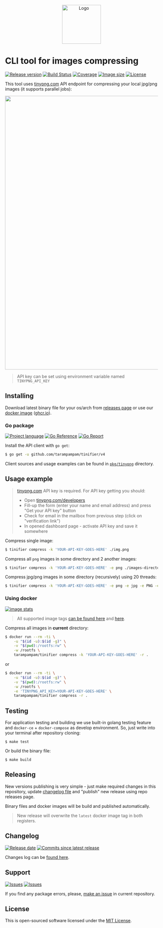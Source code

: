 <p align="center">
  <img src="https://tinypng.com/images/apng/panda-waving.png" alt="Logo" width="128" />
</p>

# CLI tool for images compressing

[![Release version][badge_release_version]][link_gopkg]
[![Build Status][badge_build]][link_actions]
[![Coverage][badge_coverage]][link_coverage]
[![Image size][badge_size_latest]][link_docker_hub]
[![License][badge_license]][link_license]

This tool uses [tinypng.com][tinypng.com] API endpoint for compressing your local jpg/png images (it supports parallel jobs):

<p align="center">
    <a href="https://asciinema.org/a/381354?autoplay=1" target="_blank"><img src="https://asciinema.org/a/381354.svg" width="900"></a>
</p>

> API key can be set using environment variable named `TINYPNG_API_KEY`

## Installing

Download latest binary file for your os/arch from [releases page][link_releases] or use our [docker image][link_docker_hub] ([ghcr.io][link_ghcr]).

### Go package

[![Project language][badge_language]][link_golang]
[![Go Reference][badge_go_reference]][link_gopkg]
[![Go Report][badge_goreport]][link_goreport]

Install the API client with `go get`:

```bash
$ go get -u github.com/tarampampam/tinifier/v4
```

Client sources and usage examples can be found in [`pkg/tinypng`](pkg/tinypng) directory.

## Usage example

> [tinypng.com][tinypng.com] API key is required. For API key getting you should:
> - Open [tinypng.com/developers](https://tinypng.com/developers)
> - Fill-up the form (enter your name and email address) and press "Get your API key" button
> - Check for email in the mailbox from previous step (click on "verification link")
> - In opened dashboard page - activate API key and save it somewhere

Compress single image:

```bash
$ tinifier compress -k 'YOUR-API-KEY-GOES-HERE' ./img.png
```

Compress all `png` images in some directory and 2 another images:

```bash
$ tinifier compress -k 'YOUR-API-KEY-GOES-HERE' -e png ./images-directory ./img-1.png ./img-2.png
```

Compress jpg/png images in some directory (recursively) using 20 threads:

```bash
$ tinifier compress -k 'YOUR-API-KEY-GOES-HERE' -e png -e jpg -e PNG -e JPG -t 20 -r ./some-dir
```

### Using docker

[![image stats](https://dockeri.co/image/tarampampam/tinifier)][link_docker_hub]

> All supported image tags [can be found here][link_docker_hub] and [here][link_ghcr].

Compress all images in **current** directory:

```bash
$ docker run --rm -ti \
    -u "$(id -u):$(id -g)" \
    -v "$(pwd):/rootfs:rw" \
    -w /rootfs \
    tarampampam/tinifier compress -k 'YOUR-API-KEY-GOES-HERE' -r .
```

or

```bash
$ docker run --rm -ti \
    -u "$(id -u):$(id -g)" \
    -v "$(pwd):/rootfs:rw" \
    -w /rootfs \
    -e 'TINYPNG_API_KEY=YOUR-API-KEY-GOES-HERE' \
    tarampampam/tinifier compress -r .
```

## Testing

For application testing and building we use built-in golang testing feature and `docker-ce` + `docker-compose` as develop environment. So, just write into your terminal after repository cloning:

```shell
$ make test
```

Or build the binary file:

```shell
$ make build
```

## Releasing

New versions publishing is very simple - just make required changes in this repository, update [changelog file](CHANGELOG.md) and "publish" new release using repo releases page.

Binary files and docker images will be build and published automatically.

> New release will overwrite the `latest` docker image tag in both registers.

## Changelog

[![Release date][badge_release_date]][link_releases]
[![Commits since latest release][badge_commits_since_release]][link_commits]

Changes log can be [found here][link_changes_log].

## Support

[![Issues][badge_issues]][link_issues]
[![Issues][badge_pulls]][link_pulls]

If you find any package errors, please, [make an issue][link_create_issue] in current repository.

## License

This is open-sourced software licensed under the [MIT License][link_license].

[badge_build]:https://img.shields.io/github/workflow/status/tarampampam/tinifier/tests/master
[badge_coverage]:https://img.shields.io/codecov/c/github/tarampampam/tinifier/master.svg?maxAge=30
[badge_goreport]:https://goreportcard.com/badge/github.com/tarampampam/tinifier
[badge_size_latest]:https://img.shields.io/docker/image-size/tarampampam/tinifier/latest?maxAge=30
[badge_release_version]:https://img.shields.io/github/release/tarampampam/tinifier.svg?maxAge=30
[badge_language]:https://img.shields.io/github/go-mod/go-version/tarampampam/tinifier?longCache=true
[badge_license]:https://img.shields.io/github/license/tarampampam/tinifier.svg?longCache=true
[badge_release_date]:https://img.shields.io/github/release-date/tarampampam/tinifier.svg?maxAge=180
[badge_commits_since_release]:https://img.shields.io/github/commits-since/tarampampam/tinifier/latest.svg?maxAge=45
[badge_issues]:https://img.shields.io/github/issues/tarampampam/tinifier.svg?maxAge=45
[badge_pulls]:https://img.shields.io/github/issues-pr/tarampampam/tinifier.svg?maxAge=45
[badge_go_reference]:https://img.shields.io/static/v1?label=go&message=reference&color=007d9c

[link_golang]:https://golang.org/
[link_goreport]:https://goreportcard.com/report/github.com/tarampampam/tinifier
[link_coverage]:https://codecov.io/gh/tarampampam/tinifier
[link_gopkg]:https://pkg.go.dev/github.com/tarampampam/tinifier/v4
[link_actions]:https://github.com/tarampampam/tinifier/actions
[link_docker_hub]:https://hub.docker.com/r/tarampampam/tinifier/
[link_ghcr]:https://github.com/users/tarampampam/packages/container/package/tinifier
[link_license]:https://github.com/tarampampam/tinifier/blob/master/LICENSE
[link_releases]:https://github.com/tarampampam/tinifier/releases
[link_commits]:https://github.com/tarampampam/tinifier/commits
[link_changes_log]:https://github.com/tarampampam/tinifier/blob/master/CHANGELOG.md
[link_issues]:https://github.com/tarampampam/tinifier/issues
[link_create_issue]:https://github.com/tarampampam/tinifier/issues/new/choose
[link_pulls]:https://github.com/tarampampam/tinifier/pulls

[tinypng.com]:https://tinypng.com/
